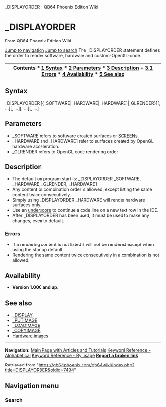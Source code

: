 


\_DISPLAYORDER - QB64 Phoenix Edition Wiki








# \_DISPLAYORDER



From QB64 Phoenix Edition Wiki



[Jump to navigation](#mw-head)
[Jump to search](#searchInput)
The \_DISPLAYORDER statement defines the order to render software, hardware and custom-OpenGL-code.


  






| Contents * [1 Syntax](#Syntax) * [2 Parameters](#Parameters) * [3 Description](#Description) 	+ [3.1 Errors](#Errors) * [4 Availability](#Availability) * [5 See also](#See_also) |
| --- |


## Syntax


\_DISPLAYORDER [{\_SOFTWARE|\_HARDWARE|\_HARDWARE1|\_GLRENDER}][, ...][, ...][, ...][, ...]
  




## Parameters


* \_SOFTWARE refers to software created surfaces or [SCREENs](/qb64wiki/index.php/SCREEN "SCREEN").
* \_HARDWARE and \_HARDWARE1 refer to surfaces created by OpenGL hardware acceleration.
* \_GLRENDER refers to OpenGL code rendering order


  




## Description


* The default on program start is: \_DISPLAYORDER \_SOFTWARE, \_HARDWARE, \_GLRENDER, \_HARDWARE1
* Any content or combination order is allowed, except listing the same content twice consecutively.
* Simply using \_DISPLAYORDER \_HARDWARE will render hardware surfaces only.
* Use an [underscore](/qb64wiki/index.php/Underscore "Underscore") to continue a code line on a new text row in the IDE.
* After \_DISPLAYORDER has been used, it must be used to make any changes, even to default.


### Errors


* If a rendering content is not listed it will not be rendered except when using the startup default.
* Rendering the same content twice consecutively in a combination is not allowed.


  




## Availability


* **Version 1.000 and up.**


  




## See also


* [\_DISPLAY](/qb64wiki/index.php/DISPLAY "DISPLAY")
* [\_PUTIMAGE](/qb64wiki/index.php/PUTIMAGE "PUTIMAGE")
* [\_LOADIMAGE](/qb64wiki/index.php/LOADIMAGE "LOADIMAGE")
* [\_COPYIMAGE](/qb64wiki/index.php/COPYIMAGE "COPYIMAGE")
* [Hardware images](/qb64wiki/index.php/Hardware_images "Hardware images")


  






---


**Navigation:**
[Main Page with Articles and Tutorials](/qb64wiki/index.php/Main_Page "Main Page")
[Keyword Reference - Alphabetical](/qb64wiki/index.php/Keyword_Reference_-_Alphabetical "Keyword Reference - Alphabetical")
[Keyword Reference - By usage](/qb64wiki/index.php/Keyword_Reference_-_By_usage "Keyword Reference - By usage")
**[Report a broken link](https://qb64phoenix.com/forum/showthread.php?tid=2800)**  





Retrieved from "<https://qb64phoenix.com/qb64wiki/index.php?title=DISPLAYORDER&oldid=7494>"




## Navigation menu








### Search





















